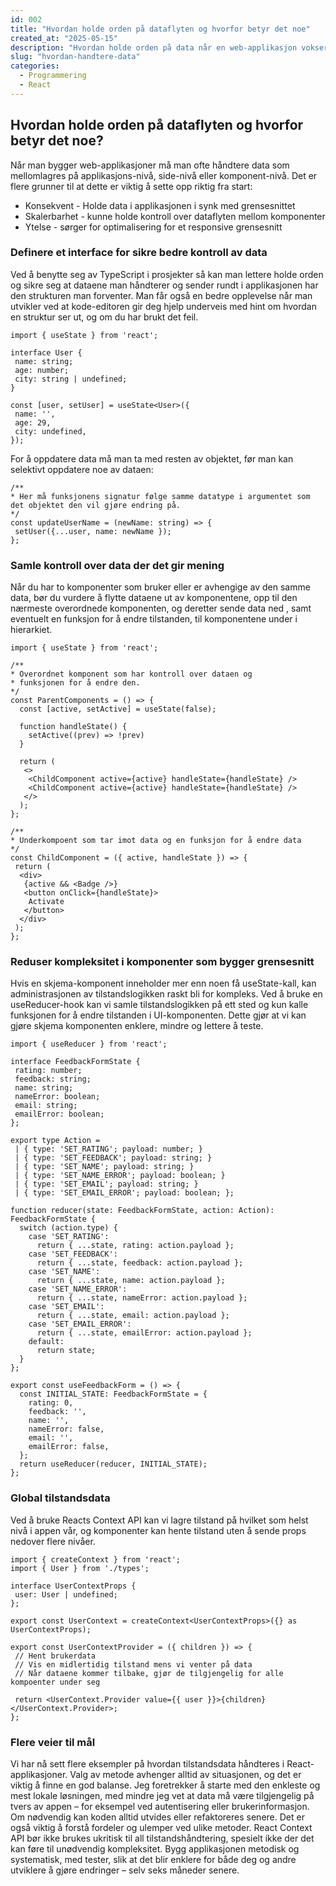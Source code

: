```yaml
---
id: 002
title: "Hvordan holde orden på dataflyten og hvorfor betyr det noe"
created_at: "2025-05-15"
description: "Hvordan holde orden på data når en web-applikasjon vokser"
slug: "hvordan-handtere-data"
categories: 
  - Programmering
  - React
---
```


## Hvordan holde orden på dataflyten og hvorfor betyr det noe?

Når man bygger web-applikasjoner må man ofte håndtere data som mellomlagres på applikasjons-nivå, side-nivå eller komponent-nivå. 
Det er flere grunner til at dette er viktig å sette opp riktig fra start:
- Konsekvent - Holde data i applikasjonen i synk med grensesnittet
- Skalerbarhet - kunne holde kontroll over dataflyten mellom komponenter
- Ytelse - sørger for optimalisering for et responsive grensesnitt

### Definere et interface for sikre bedre kontroll av data

Ved å benytte seg av TypeScript i prosjekter så kan man lettere holde orden og sikre seg at dataene man håndterer og sender rundt i 
applikasjonen har den strukturen man forventer. Man får også en bedre opplevelse når man utvikler ved at kode-editoren gir deg 
hjelp underveis med hint om hvordan en struktur ser ut, og om du har brukt det feil.

```tsx
import { useState } from 'react';

interface User {
 name: string;
 age: number;
 city: string | undefined;
}

const [user, setUser] = useState<User>({
 name: '',
 age: 29,
 city: undefined,
});
```

For å oppdatere data må man ta med resten av objektet, før man kan selektivt oppdatere noe av dataen:

```tsx
/**
* Her må funksjonens signatur følge samme datatype i argumentet som det objektet den vil gjøre endring på.
*/
const updateUserName = (newName: string) => {
 setUser({...user, name: newName });
};
```

### Samle kontroll over data der det gir mening

Når du har to komponenter som bruker eller er avhengige av den samme data, bør du vurdere å flytte dataene ut av komponentene, opp til den nærmeste overordnede komponenten, og deretter sende data ned , samt eventuelt en funksjon for å endre tilstanden, til komponentene under i hierarkiet.

```tsx
import { useState } from 'react';

/**
* Overordnet komponent som har kontroll over dataen og 
* funksjonen for å endre den.
*/
const ParentComponents = () => {
  const [active, setActive] = useState(false);

  function handleState() {
    setActive((prev) => !prev)
  }

  return (
   <>
	<ChildComponent active={active} handleState={handleState} />
    <ChildComponent active={active} handleState={handleState} />
   </>
  );
};

/**
* Underkompoent som tar imot data og en funksjon for å endre data
*/
const ChildComponent = ({ active, handleState }) => {
 return (
  <div>
   {active && <Badge />}
   <button onClick={handleState}>
    Activate
   </button>
  </div>
 );
};
```

### Reduser kompleksitet i komponenter som bygger grensesnitt

Hvis en skjema-komponent inneholder mer enn noen få useState-kall, kan administrasjonen av 
tilstandslogikken raskt bli for kompleks. Ved å bruke en useReducer-hook kan vi samle tilstandslogikken på ett 
sted og kun kalle funksjonen for å endre tilstanden i UI-komponenten. Dette gjør at vi kan gjøre skjema komponenten enklere, mindre og lettere å teste.

```tsx
import { useReducer } from 'react';

interface FeedbackFormState {
 rating: number;
 feedback: string;
 name: string;
 nameError: boolean;
 email: string;
 emailError: boolean;
};

export type Action =
 | { type: 'SET_RATING'; payload: number; }
 | { type: 'SET_FEEDBACK'; payload: string; }
 | { type: 'SET_NAME'; payload: string; }
 | { type: 'SET_NAME_ERROR'; payload: boolean; }
 | { type: 'SET_EMAIL'; payload: string; }
 | { type: 'SET_EMAIL_ERROR'; payload: boolean; };

function reducer(state: FeedbackFormState, action: Action): FeedbackFormState {
  switch (action.type) {
    case 'SET_RATING':
      return { ...state, rating: action.payload };
    case 'SET_FEEDBACK':
      return { ...state, feedback: action.payload };
    case 'SET_NAME':
      return { ...state, name: action.payload };
    case 'SET_NAME_ERROR':
      return { ...state, nameError: action.payload };
    case 'SET_EMAIL':
      return { ...state, email: action.payload };
    case 'SET_EMAIL_ERROR':
      return { ...state, emailError: action.payload };
    default:
      return state;
  }
};

export const useFeedbackForm = () => {
  const INITIAL_STATE: FeedbackFormState = {
    rating: 0,
    feedback: '',
    name: '',
    nameError: false,
    email: '',
    emailError: false,
  };
  return useReducer(reducer, INITIAL_STATE);
};
```

### Global tilstandsdata

Ved å bruke Reacts Context API kan vi lagre tilstand på hvilket som helst nivå i appen vår, og komponenter kan hente tilstand uten å sende props nedover flere nivåer.

```tsx
import { createContext } from 'react';
import { User } from './types';

interface UserContextProps {
 user: User | undefined;
};

export const UserContext = createContext<UserContextProps>({} as UserContextProps);

export const UserContextProvider = ({ children }) => {
 // Hent brukerdata
 // Vis en midlertidig tilstand mens vi venter på data
 // Når dataene kommer tilbake, gjør de tilgjengelig for alle kompoenter under seg

 return <UserContext.Provider value={{ user }}>{children}</UserContext.Provider>;
};
```

### Flere veier til mål

Vi har nå sett flere eksempler på hvordan tilstandsdata håndteres i React-applikasjoner. 
Valg av metode avhenger alltid av situasjonen, og det er viktig å finne en god balanse.
Jeg foretrekker å starte med den enkleste og mest lokale løsningen, med mindre jeg vet at data må 
være tilgjengelig på tvers av appen – for eksempel ved autentisering eller brukerinformasjon. 
Om nødvendig kan koden alltid utvides eller refaktoreres senere.
Det er også viktig å forstå fordeler og ulemper ved ulike metoder. React Context API bør ikke brukes ukritisk til all 
tilstandshåndtering, spesielt ikke der det kan føre til unødvendig kompleksitet. Bygg applikasjonen metodisk og systematisk, 
med tester, slik at det blir enklere for både deg og andre utviklere å gjøre endringer – selv seks måneder senere.